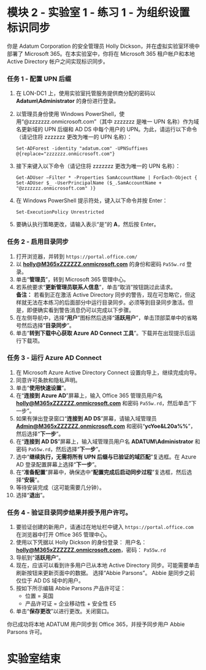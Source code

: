 # 模块 2 - 实验室 1 - 练习 1 - 为组织设置标识同步 

你是 Adatum Corporation 的安全管理员 Holly Dickson，并在虚拟实验室环境中部署了 Microsoft 365。在本实验室中，你将在 Microsoft 365 租户帐户和本地 Active Directory 帐户之间实现标识同步。

### 任务 1 - 配置 UPN 后缀

1.	在 LON-DC1 上，使用实验室托管服务提供商分配的密码以 **Adatum\Administrator** 的身份进行登录。
2.	以管理员身份使用 Windows PowerShell，使用“@zzzzzzz.onmicrosoft.com”（其中 zzzzzzz 是唯一 UPN 名称）作为域名更新域的 UPN 后缀和 AD DS 中每个用户的 UPN。为此，请运行以下命令（请记住将 zzzzzzz 更改为唯一的 UPN 名称）：

    	Set-ADForest -identity "adatum.com" -UPNSuffixes @{replace="zzzzzzz.onmicrosoft.com"}  
3.	接下来键入以下命令（请记住将 zzzzzzz 更改为唯一的 UPN 名称）： 

		Get-ADUser –Filter * -Properties SamAccountName | ForEach-Object { Set-ADUser $_ -UserPrincipalName ($_.SamAccountName + "@zzzzzzz.onmicrosoft.com" )}
4.	在 Windows PowerShell 提示符处，键入以下命令并按 Enter：

		Set-ExecutionPolicy Unrestricted  
5.	要确认执行策略更改，请输入表示“是”的 **A**，然后按 Enter。
 
### 任务 2 - 启用目录同步

1.	打开浏览器，并转到 `https://portal.office.com/`   
2.	以 **holly@M365xZZZZZZ.onmicrosoft.com** 的身份和密码 `Pa55w.rd` 登录。    
3.	单击“**管理员**”，转到 Microsoft 365 管理中心。
4.	若系统要求“**更新管理员联系人信息**”，单击“取消”按钮跳过此请求。  
	**备注：** 若看到正在激活 Active Directory 同步的警告，现在可忽略它，但这样就无法在本练习的后面部分中运行目录同步。必须等到目录同步激活。但是，即便确实看到警告消息仍可以完成以下步骤。  
5.	在左侧导航中，选择“**用户**”图标然后选择“**活跃用户**”，单击顶部菜单中的省略号然后选择“**目录同步**”。   
6.	单击“**转到下载中心获取 Azure AD Connect 工具**”。下载并在出现提示后运行下载项。
    
### 任务 3 - 运行 Azure AD Connect

1.	在 Microsoft Azure Active Directory Connect 设置向导上，继续完成向导。 
2.	同意许可条款和隐私声明。
3.	单击“**使用快速设置**”。   
4.	在“**连接到 Azure AD**”屏幕上，输入 Office 365 管理员用户名 
**holly@M365xZZZZZZ.onmicrosoft.com** 和密码 `Pa55w.rd`，然后单击“下一步”。   
5.	如果有弹出登录窗口“**连接到 AD DS**”屏幕，请输入域管理员 **Admin@M365xZZZZZZ.onmicrosoft.com** 和密码“**ycYoe&L20a%%**”，然后选择“**下一步**”。   
6.	在“**连接到 AD DS**”屏幕上，输入域管理员用户名 **ADATUM\Administrator** 和密码 `Pa55w.rd`，然后选择“**下一步**”。   
7.	选中“**继续执行，无需将所有 UPN 后缀与已验证的域匹配**”复选框。在 Azure AD 登录配置屏幕上选择“**下一步**”。   
8.	在“**准备配置**”屏幕中，确保选中“**配置完成后启动同步过程**”复选框，然后选择“**安装**”。   
9.	等待安装完成（这可能需要几分钟）。   
10.	选择“**退出**”。   

### 任务 4 - 验证目录同步结果并授予用户许可。 

1.	要验证创建的新用户，请通过在地址栏中键入 `https://portal.office.com` 在浏览器中打开 Office 365 管理中心。  
2.	使用以下凭据以 Holly Dickson 的身份登录：  用户名：**holly@M365xZZZZZZ.onmicrosoft.com**，密码： `Pa55w.rd`  
3.	导航到“**活跃用户**”。  
4.	现在，应该可以看到许多用户已从本地 Active Directory 同步。可能需要单击刷新按钮来更新页面中的数据。  选择“Abbie Parsons”。  Abbie 是同步之前仅位于 AD DS 域中的用户。 
5.	按如下所示编辑 Abbie Parsons 产品许可证： 
	- 位置 = 英国
	- 产品许可证 = 企业移动性 + 安全性 E5
6.	单击“**保存更改**”以进行更改。关闭窗口。

你已成功将本地 ADATUM 用户同步到 Office 365，并授予同步用户 Abbie Parsons 许可。

# 实验室结束  

 
